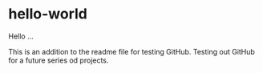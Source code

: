 # hello-world

Hello ... 

This is an addition to the readme file for testing GitHub.
Testing out GitHub for a future series od projects.
